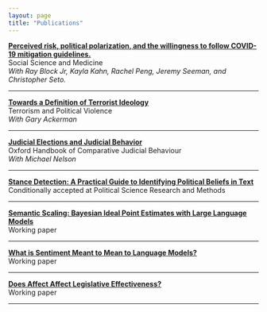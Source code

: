 ```yaml
---
layout: page
title: "Publications"
---
```


[**Perceived risk, political polarization, and the willingness to follow COVID-19 mitigation guidelines.**](https://www.sciencedirect.com/science/article/pii/S0277953622003975)  
Social Science and Medicine  
*With Ray Block Jr, Kayla Kahn, Rachel Peng, Jeremy Seeman, and Christopher Seto.*  

---

[**Towards a Definition of Terrorist Ideology**](https://www.tandfonline.com/doi/abs/10.1080/09546553.2019.1599862)  
Terrorism and Political Violence  
*With Gary Ackerman*

---

[**Judicial Elections and Judicial Behavior**](https://static1.squarespace.com/static/5f3ab7abbcc2a34965a59fe8/t/638a4348c77dbf746dc292a6/1670005576956/20Nelson.pdf)  
Oxford Handbook of Comparative Judicial Behaviour  
*With Michael Nelson*

---

[**Stance Detection: A Practical Guide to Identifying Political Beliefs in Text**](https://arxiv.org/pdf/2305.01723.pdf)  
Conditionally accepted at Political Science Research and Methods

---

[**Semantic Scaling: Bayesian Ideal Point Estimates with Large Language Models**](https://arxiv.org/pdf/2405.02472)  
Working paper

---

[**What is Sentiment Meant to Mean to Language Models?**](https://arxiv.org/pdf/2405.02454)  
Working paper

---

[**Does Affect Affect Legislative Effectiveness?**](https://drive.google.com/file/d/1BtAePhf3D7dJ4LnyVpbiaR0Eyg1qrjj8/view?usp=sharing)  
Working paper

---